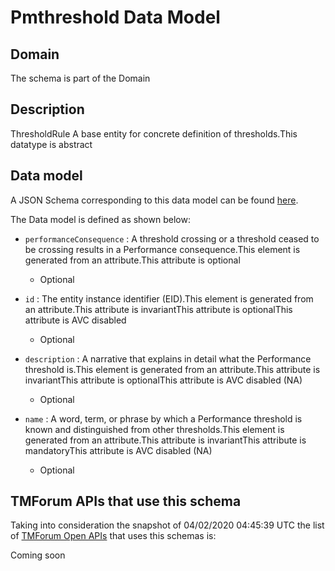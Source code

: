 # Pmthreshold Data Model

## Domain

The  schema is part of the  Domain

## Description

ThresholdRule A base entity for concrete definition of thresholds.This datatype  is  abstract

## Data model

A JSON Schema corresponding to this data model can be found
[here](https://github.com/tmforum-rand/schemas/blob/candidates/Common/pmthreshold.json).

The Data model is defined as shown below:
- `performanceConsequence` : A threshold crossing or a threshold ceased to be crossing results in a Performance consequence.This element is generated from an attribute.This attribute  is  optional

  - Optional

- `id` : The entity instance identifier (EID).This element is generated from an attribute.This attribute  is  invariantThis attribute  is  optionalThis attribute  is  AVC disabled

  - Optional

- `description` : A narrative that explains in detail what the Performance threshold is.This element is generated from an attribute.This attribute  is  invariantThis attribute  is  optionalThis attribute  is  AVC disabled (NA)

  - Optional

- `name` : A word, term, or phrase by which a Performance threshold is known and distinguished from other thresholds.This element is generated from an attribute.This attribute  is  invariantThis attribute  is  mandatoryThis attribute  is  AVC disabled (NA)

  - Optional





## TMForum APIs that use this schema

Taking into consideration the snapshot of 04/02/2020 04:45:39 UTC the list of [TMForum Open APIs](https://www.tmforum.org/open-apis/) that uses this schemas is:

Coming soon